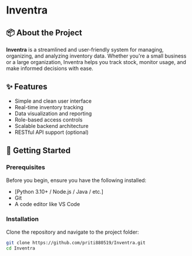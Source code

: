 # Inventra

## 📦 About the Project
**Inventra** is a streamlined and user-friendly system for managing, organizing, and analyzing inventory data. Whether you're a small business or a large organization, Inventra helps you track stock, monitor usage, and make informed decisions with ease.

## ✨ Features
- Simple and clean user interface
- Real-time inventory tracking
- Data visualization and reporting
- Role-based access controls
- Scalable backend architecture
- RESTful API support (optional)

## 🔧 Getting Started

### Prerequisites
Before you begin, ensure you have the following installed:

- [Python 3.10+ / Node.js / Java / etc.]
- Git
- A code editor like VS Code

### Installation
Clone the repository and navigate to the project folder:

```bash
git clone https://github.com/priti880519/Inventra.git
cd Inventra
